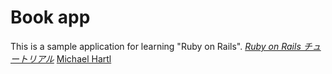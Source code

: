 # Book app

This is a sample application for learning "Ruby on Rails".
[*Ruby on Rails チュートリアル*](https://railstutorial.jp/)
[Michael Hartl](http://www.michaelhartl.com/)
